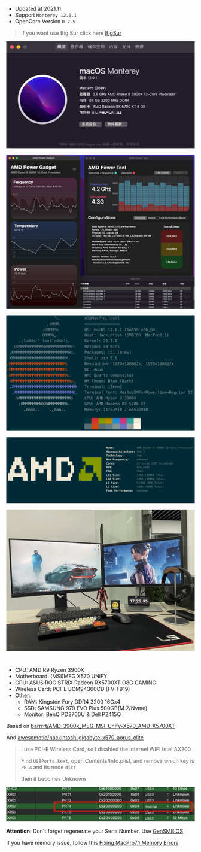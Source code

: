 - Updated at 2021.11
- Support `Monterey 12.0.1`
- OpenCore Version `0.7.5`

> If you want use Big Sur click here [BigSur](./README-BigSur.md)

![](./img/Xnip2021-11-05_10-08-09.jpg)

![](./img/Xnip2021-11-05_10-05-55.jpg)

![](./img/Xnip2021-11-04_23-17-01.jpg)

![](./img/Xnip2021-05-13_10-32-45.jpg)

![](./img/IMG_7215.jpg)

# 

- CPU: AMD R9 Ryzen 3900X
- Motherboard: (MSI)MEG X570 UNIFY
- GPU: ASUS ROG STRIX Radeon RX5700XT O8G GAMING
- Wireless Card: PCI-E BCM94360CD (FV-T919)
- Other:
  - RAM: Kingston Fury DDR4 3200 16Gx4
  - SSD: SAMSUNG 970 EVO Plus 500GB(M.2/Nvme)
  - Monitor: BenQ PD2700U & Dell P2415Q

Based on [barrrrt/AMD-3900x_MEG-MSI-Unify-X570_AMD-X5700XT](https://github.com/barrrrt/AMD-3900x_MEG-MSI-Unify-X570_AMD-X5700XT)

And [awesometic/hackintosh-gigabyte-x570-aorus-elite](https://github.com/awesometic/hackintosh-gigabyte-x570-aorus-elite)

> I use PCI-E Wireless Card, so I disabled the internel WIFI Intel AX200
>
> Find `USBPorts.kext`, open Contents/Info.plist, and remove which key is  `PRT4` and its node `dict`
>
> then it becomes Unknown

![](./img/Xnip2021-05-13_10-42-29.jpg)

**Attention**: Don't forget regenerate your Seria Number. Use [GenSMBIOS](https://github.com/corpnewt/GenSMBIOS)

If you have memory issue, follow this [Fixing MacPro7,1 Memory Errors](https://dortania.github.io/OpenCore-Post-Install/universal/memory.html#fixing-macpro7-1-memory-errors)


